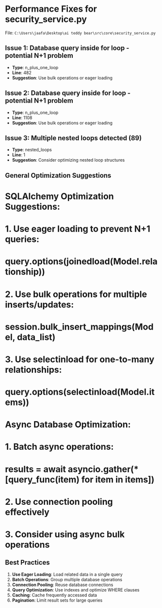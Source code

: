 # Performance Fixes for security_service.py

File: `C:\Users\jaafa\Desktop\ai teddy bear\src\core\security_service.py`

## Issue 1: Database query inside for loop - potential N+1 problem
- **Type**: n_plus_one_loop
- **Line**: 482
- **Suggestion**: Use bulk operations or eager loading

## Issue 2: Database query inside for loop - potential N+1 problem
- **Type**: n_plus_one_loop
- **Line**: 1108
- **Suggestion**: Use bulk operations or eager loading

## Issue 3: Multiple nested loops detected (89)
- **Type**: nested_loops
- **Line**: 1
- **Suggestion**: Consider optimizing nested loop structures

## General Optimization Suggestions

# SQLAlchemy Optimization Suggestions:
# 1. Use eager loading to prevent N+1 queries:
#    query.options(joinedload(Model.relationship))
# 2. Use bulk operations for multiple inserts/updates:
#    session.bulk_insert_mappings(Model, data_list)
# 3. Use selectinload for one-to-many relationships:
#    query.options(selectinload(Model.items))


# Async Database Optimization:
# 1. Batch async operations:
#    results = await asyncio.gather(*[query_func(item) for item in items])
# 2. Use connection pooling effectively
# 3. Consider using async bulk operations

## Best Practices

1. **Use Eager Loading**: Load related data in a single query
2. **Batch Operations**: Group multiple database operations
3. **Connection Pooling**: Reuse database connections
4. **Query Optimization**: Use indexes and optimize WHERE clauses
5. **Caching**: Cache frequently accessed data
6. **Pagination**: Limit result sets for large queries
